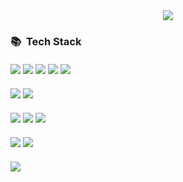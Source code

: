 <style>
    .container {
        display: flex;
        justify-content: center;
    }
    .container > img {
        margin-top: 20px;
        /* margin-left: 5px; */
    }
</style>

<div align="center">
    <img src="https://capsule-render.vercel.app/api?type=waving&height=300&color=gradient&customColorList=2&text=Seongmin%20Lee&section=header&reversal=false&fontAlign=50&fontAlignY=50&animation=fadeIn">
</div>

<h3>📚&nbsp;&nbsp;Tech Stack</h3>
<div style="margin-top:20px;">
    <img src="https://img.shields.io/badge/JavaScript-F7DF1E?style=for-the-badge&logo=JavaScript&logoColor=white" />
    <img src="https://img.shields.io/badge/TypeScript-007ACC?style=for-the-badge&logo=typescript&logoColor=white" />
    <img src="https://img.shields.io/badge/Node.js-43853D?style=for-the-badge&logo=node.js&logoColor=white" />
    <img src="https://img.shields.io/badge/Express.js-404D59?style=for-the-badge" />
    <img src="https://img.shields.io/badge/React-20232A?style=for-the-badge&logo=react&logoColor=61DAFB" />
</div>
<div style="margin-top:20px;">
    <img src="https://img.shields.io/badge/C%23-239120?style=for-the-badge&logo=c-sharp&logoColor=white" />
    <img src="https://img.shields.io/badge/Unity-100000?style=for-the-badge&logo=unity&logoColor=white" />
</div>
<div style="margin-top:20px;">
    <img src="https://img.shields.io/badge/MongoDB-4EA94B?style=for-the-badge&logo=mongodb&logoColor=white" />
    <img src="https://img.shields.io/badge/redis-%23DD0031.svg?&style=for-the-badge&logo=redis&logoColor=white" />
    <img src="https://img.shields.io/badge/Firebase-039BE5?style=for-the-badge&logo=Firebase&logoColor=white" />
</div>
<div style="margin-top:20px;">
    <img src="https://img.shields.io/badge/Amazon_AWS-232F3E?style=for-the-badge&logo=amazon-aws&logoColor=white" />
    <img src="https://img.shields.io/badge/Google_Cloud-4285F4?style=for-the-badge&logo=google-cloud&logoColor=white" />
</div>
<div style="margin-top:20px;">
    <img src="https://img.shields.io/badge/Visual_Studio_Code-0078D4?style=for-the-badge&logo=visual%20studio%20code&logoColor=white" />
</div>
